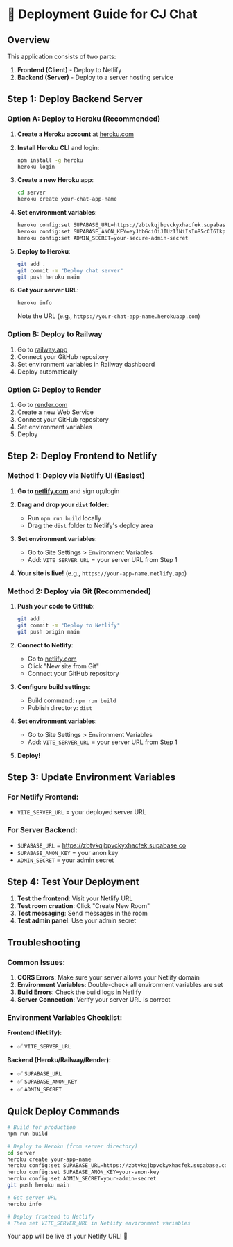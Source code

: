 # 🚀 Deployment Guide for CJ Chat

## Overview
This application consists of two parts:
1. **Frontend (Client)** - Deploy to Netlify
2. **Backend (Server)** - Deploy to a server hosting service

## Step 1: Deploy Backend Server

### Option A: Deploy to Heroku (Recommended)

1. **Create a Heroku account** at [heroku.com](https://heroku.com)

2. **Install Heroku CLI** and login:
   ```bash
   npm install -g heroku
   heroku login
   ```

3. **Create a new Heroku app**:
   ```bash
   cd server
   heroku create your-chat-app-name
   ```

4. **Set environment variables**:
   ```bash
   heroku config:set SUPABASE_URL=https://zbtvkqjbpvckyxhacfek.supabase.co
   heroku config:set SUPABASE_ANON_KEY=eyJhbGciOiJIUzI1NiIsInR5cCI6IkpXVCJ9.eyJpc3MiOiJzdXBhYmFzZSIsInJlZiI6InpidHZrcWpicHZja3l4aGFjZmVrIiwicm9sZSI6ImFub24iLCJpYXQiOjE3NTU0NTYyNzAsImV4cCI6MjA3MTAzMjI3MH0.LUuLlq30F9MTq8U8tB-fRW8vyJDYjQ95-U05Q6JaRyE
   heroku config:set ADMIN_SECRET=your-secure-admin-secret
   ```

5. **Deploy to Heroku**:
   ```bash
   git add .
   git commit -m "Deploy chat server"
   git push heroku main
   ```

6. **Get your server URL**:
   ```bash
   heroku info
   ```
   Note the URL (e.g., `https://your-chat-app-name.herokuapp.com`)

### Option B: Deploy to Railway

1. Go to [railway.app](https://railway.app)
2. Connect your GitHub repository
3. Set environment variables in Railway dashboard
4. Deploy automatically

### Option C: Deploy to Render

1. Go to [render.com](https://render.com)
2. Create a new Web Service
3. Connect your GitHub repository
4. Set environment variables
5. Deploy

## Step 2: Deploy Frontend to Netlify

### Method 1: Deploy via Netlify UI (Easiest)

1. **Go to [netlify.com](https://netlify.com)** and sign up/login

2. **Drag and drop your `dist` folder**:
   - Run `npm run build` locally
   - Drag the `dist` folder to Netlify's deploy area

3. **Set environment variables**:
   - Go to Site Settings > Environment Variables
   - Add: `VITE_SERVER_URL` = your server URL from Step 1

4. **Your site is live!** (e.g., `https://your-app-name.netlify.app`)

### Method 2: Deploy via Git (Recommended)

1. **Push your code to GitHub**:
   ```bash
   git add .
   git commit -m "Deploy to Netlify"
   git push origin main
   ```

2. **Connect to Netlify**:
   - Go to [netlify.com](https://netlify.com)
   - Click "New site from Git"
   - Connect your GitHub repository

3. **Configure build settings**:
   - Build command: `npm run build`
   - Publish directory: `dist`

4. **Set environment variables**:
   - Go to Site Settings > Environment Variables
   - Add: `VITE_SERVER_URL` = your server URL from Step 1

5. **Deploy!**

## Step 3: Update Environment Variables

### For Netlify Frontend:
- `VITE_SERVER_URL` = your deployed server URL

### For Server Backend:
- `SUPABASE_URL` = https://zbtvkqjbpvckyxhacfek.supabase.co
- `SUPABASE_ANON_KEY` = your anon key
- `ADMIN_SECRET` = your admin secret

## Step 4: Test Your Deployment

1. **Test the frontend**: Visit your Netlify URL
2. **Test room creation**: Click "Create New Room"
3. **Test messaging**: Send messages in the room
4. **Test admin panel**: Use your admin secret

## Troubleshooting

### Common Issues:

1. **CORS Errors**: Make sure your server allows your Netlify domain
2. **Environment Variables**: Double-check all environment variables are set
3. **Build Errors**: Check the build logs in Netlify
4. **Server Connection**: Verify your server URL is correct

### Environment Variables Checklist:

**Frontend (Netlify):**
- ✅ `VITE_SERVER_URL`

**Backend (Heroku/Railway/Render):**
- ✅ `SUPABASE_URL`
- ✅ `SUPABASE_ANON_KEY`
- ✅ `ADMIN_SECRET`

## Quick Deploy Commands

```bash
# Build for production
npm run build

# Deploy to Heroku (from server directory)
cd server
heroku create your-app-name
heroku config:set SUPABASE_URL=https://zbtvkqjbpvckyxhacfek.supabase.co
heroku config:set SUPABASE_ANON_KEY=your-anon-key
heroku config:set ADMIN_SECRET=your-admin-secret
git push heroku main

# Get server URL
heroku info

# Deploy frontend to Netlify
# Then set VITE_SERVER_URL in Netlify environment variables
```

Your app will be live at your Netlify URL! 🎉 